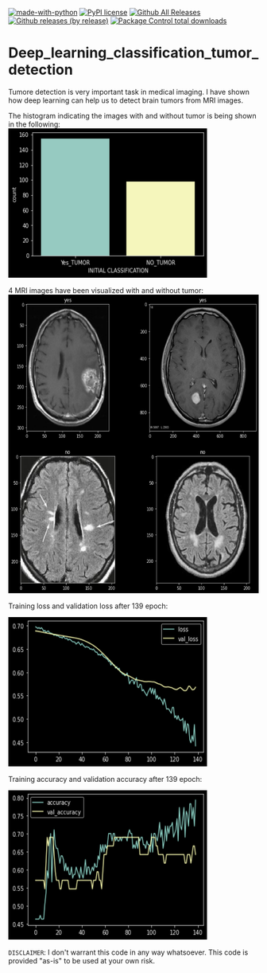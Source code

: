 [![made-with-python](https://img.shields.io/badge/Made%20with-Python-1f425f.svg)](https://www.python.org/)
[![PyPI license](https://img.shields.io/pypi/l/ansicolortags.svg)](https://pypi.python.org/pypi/ansicolortags/)
[![Github All Releases](https://img.shields.io/github/downloads/Sarvandani/Deep_learning_classification_tumor_detection/total.svg)]()
[![Github releases (by release)](https://img.shields.io/github/downloads/Sarvandani/Deep_learning_classification_tumor_detection/total.svg)](https://GitHub.com//Sarvandani/Deep_learning_classification_tumor_detection/releases/)
[![Package Control total downloads](https://img.shields.io/packagecontrol//Sarvandani/Deep_learning_classification_tumor_detection/SwitchDictionary.svg)](https://packagecontrol.io/packages/SwitchDictionary)




  
# Deep_learning_classification_tumor_detection
Tumore detection is very important task in medical imaging. I have shown how deep learning can help us to detect brain tumors from MRI images.


The histogram indicating the images with and without tumor is being shown in the following:
<img src="histo.png" width="400" height="300">

4 MRI images have been visualized with and without tumor:
<img src="MRI.png" width="800" height="600">

Training loss and validation loss after 139 epoch:

<img src="loss.png" width="400" height="300">

Training accuracy and validation accuracy after 139 epoch:

<img src="accuracy.png" width="400" height="300">



`DISCLAIMER`: I don't warrant this code in any way whatsoever. This code is provided "as-is" to be used at your own risk.
